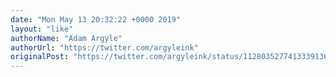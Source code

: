 ```yaml
---
date: "Mon May 13 20:32:22 +0000 2019"
layout: "like"
authorName: "Adam Argyle"
authorUrl: "https://twitter.com/argyleink"
originalPost: "https://twitter.com/argyleink/status/1128035277413339136"
---
```


